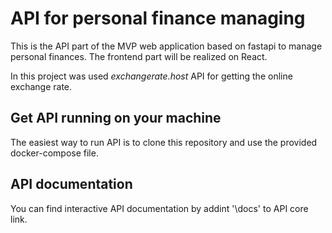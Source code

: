 # API for personal finance managing
This is the API part of the MVP web application based on fastapi to manage personal finances. The frontend part will be realized on React.

In this project was used _exchangerate.host_ API for getting the online exchange rate.

## Get API running on your machine
The easiest way to run API is to clone this repository and use the provided docker-compose file.

## API documentation
You can find interactive API documentation by addint '\docs' to API core link.
